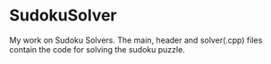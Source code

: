 # SudokuSolver
My work on Sudoku Solvers. 
The main, header and solver(.cpp) files contain the code for solving the sudoku puzzle.
